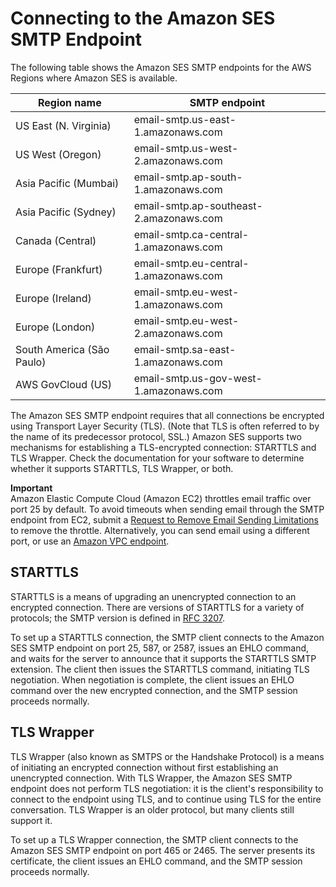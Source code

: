 # Connecting to the Amazon SES SMTP Endpoint<a name="smtp-connect"></a>

The following table shows the Amazon SES SMTP endpoints for the AWS Regions where Amazon SES is available\.


| Region name | SMTP endpoint | 
| --- | --- | 
|  US East \(N\. Virginia\)  |  email\-smtp\.us\-east\-1\.amazonaws\.com  | 
|  US West \(Oregon\)  |  email\-smtp\.us\-west\-2\.amazonaws\.com  | 
|  Asia Pacific \(Mumbai\)  |  email\-smtp\.ap\-south\-1\.amazonaws\.com  | 
|  Asia Pacific \(Sydney\)  |  email\-smtp\.ap\-southeast\-2\.amazonaws\.com  | 
|  Canada \(Central\)  |  email\-smtp\.ca\-central\-1\.amazonaws\.com  | 
|  Europe \(Frankfurt\)  |  email\-smtp\.eu\-central\-1\.amazonaws\.com  | 
|  Europe \(Ireland\)  |  email\-smtp\.eu\-west\-1\.amazonaws\.com  | 
|  Europe \(London\)  |  email\-smtp\.eu\-west\-2\.amazonaws\.com  | 
|  South America \(São Paulo\)  |  email\-smtp\.sa\-east\-1\.amazonaws\.com  | 
|  AWS GovCloud \(US\)  |  email\-smtp\.us\-gov\-west\-1\.amazonaws\.com  | 

The Amazon SES SMTP endpoint requires that all connections be encrypted using Transport Layer Security \(TLS\)\. \(Note that TLS is often referred to by the name of its predecessor protocol, SSL\.\) Amazon SES supports two mechanisms for establishing a TLS\-encrypted connection: STARTTLS and TLS Wrapper\. Check the documentation for your software to determine whether it supports STARTTLS, TLS Wrapper, or both\.

**Important**  
Amazon Elastic Compute Cloud \(Amazon EC2\) throttles email traffic over port 25 by default\. To avoid timeouts when sending email through the SMTP endpoint from EC2, submit a [Request to Remove Email Sending Limitations](https://aws-portal.amazon.com/gp/aws/html-forms-controller/contactus/ec2-email-limit-rdns-request) to remove the throttle\. Alternatively, you can send email using a different port, or use an [Amazon VPC endpoint](send-email-set-up-vpc-endpoints.md)\.

## STARTTLS<a name="smtp-connect-starttls"></a>

STARTTLS is a means of upgrading an unencrypted connection to an encrypted connection\. There are versions of STARTTLS for a variety of protocols; the SMTP version is defined in [RFC 3207](https://www.ietf.org/rfc/rfc3207.txt)\.

To set up a STARTTLS connection, the SMTP client connects to the Amazon SES SMTP endpoint on port 25, 587, or 2587, issues an EHLO command, and waits for the server to announce that it supports the STARTTLS SMTP extension\. The client then issues the STARTTLS command, initiating TLS negotiation\. When negotiation is complete, the client issues an EHLO command over the new encrypted connection, and the SMTP session proceeds normally\.

## TLS Wrapper<a name="smtp-connect-tlswrapper"></a>

TLS Wrapper \(also known as SMTPS or the Handshake Protocol\) is a means of initiating an encrypted connection without first establishing an unencrypted connection\. With TLS Wrapper, the Amazon SES SMTP endpoint does not perform TLS negotiation: it is the client's responsibility to connect to the endpoint using TLS, and to continue using TLS for the entire conversation\. TLS Wrapper is an older protocol, but many clients still support it\.

To set up a TLS Wrapper connection, the SMTP client connects to the Amazon SES SMTP endpoint on port 465 or 2465\. The server presents its certificate, the client issues an EHLO command, and the SMTP session proceeds normally\.
